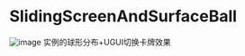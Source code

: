 # SlidingScreenAndSurfaceBall
![image](https://github.com/romantic123fly/SlidingScreenAndSurfaceBall/blob/master/1.png)
实例的球形分布+UGUI切换卡牌效果
